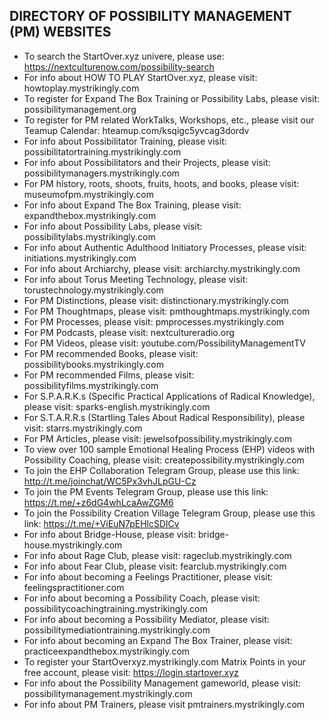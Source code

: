 ## DIRECTORY OF POSSIBILITY MANAGEMENT (PM) WEBSITES

- To search the StartOver.xyz univere, please use: https://nextculturenow.com/possibility-search
- For info about HOW TO PLAY StartOver.xyz, please visit: howtoplay.mystrikingly.com
- To register for Expand The Box Training or Possibility Labs, please visit: possibilitymanagement.org
- To register for PM related WorkTalks, Workshops, etc., please visit our Teamup Calendar: hteamup.com/ksqigc5yvcag3dordv
- For info about Possibilitator Training, please visit: possibilitatortraining.mystrikingly.com
- For info about Possibilitators and their Projects, please visit: possibilitymanagers.mystrikingly.com
- For PM history, roots, shoots, fruits, hoots, and books, please visit: museumofpm.mystrikingly.com
- For info about Expand The Box Training, please visit: expandthebox.mystrikingly.com
- For info about Possibility Labs, please visit: possibilitylabs.mystrikingly.com
- For info about Authentic Adulthood Initiatory Processes, please visit: initiations.mystrikingly.com
- For info about Archiarchy, please visit: archiarchy.mystrikingly.com
- For info about Torus Meeting Technology, please visit: torustechnology.mystrikingly.com
- For PM Distinctions, please visit: distinctionary.mystrikingly.com
- For PM Thoughtmaps, please visit: pmthoughtmaps.mystrikingly.com
- For PM Processes, please visit: pmprocesses.mystrikingly.com
- For PM Podcasts, please visit: nextcultureradio.org
- For PM Videos, please visit: youtube.com/PossibilityManagementTV
- For PM recommended Books, please visit: possibilitybooks.mystrikingly.com
- For PM recommended Films, please visit: possibilityfilms.mystrikingly.com
- For S.P.A.R.K.s (Specific Practical Applications of Radical Knowledge), please visit: sparks-english.mystrikingly.com
- For S.T.A.R.R.s (Startling Tales About Radical Responsibility), please visit: starrs.mystrikingly.com
- For PM Articles, please visit: jewelsofpossibility.mystrikingly.com
- To view over 100 sample Emotional Healing Process (EHP) videos with Possibility Coaching, please visit: createpossibility.mystrikingly.com
- To join the EHP Collaboration Telegram Group, please use this link: http://t.me/joinchat/WC5Px3vhJLpGU-Cz
- To join the PM Events Telegram Group, please use this link: https://t.me/+z6dG4whLcaAwZGM6
- To join the Possibility Creation Village Telegram Group, please use this link: https://t.me/+ViEuN7pEHlcSDlCv
- For info about Bridge-House, please visit: bridge-house.mystrikingly.com
- For info about Rage Club, please visit: rageclub.mystrikingly.com
- For info about Fear Club, please visit: fearclub.mystrikingly.com
- For info about becoming a Feelings Practitioner, please visit: feelingspractitioner.com
- For info about becoming a Possibility Coach, please visit: possibilitycoachingtraining.mystrikingly.com
- For info about becoming a Possibility Mediator, please visit: possibilitymediationtraining.mystrikingly.com
- For info about becoming an Expand The Box Trainer, please visit: practiceexpandthebox.mystrikingly.com
- To register your StartOverxyz.mystrikingly.com Matrix Points in your free account, please visit: https://login.startover.xyz
- For info about the Possibility Management gameworld, please visit: possibilitymanagement.mystrikingly.com
- For info about PM Trainers, please visit pmtrainers.mystrikingly.com